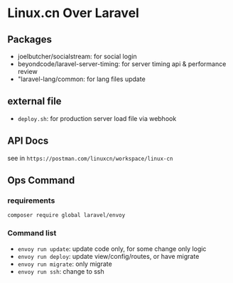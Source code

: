 # Linux.cn Over Laravel


## Packages

- joelbutcher/socialstream: for social login 
- beyondcode/laravel-server-timing: for server timing api & performance review
- "laravel-lang/common: for lang files update


## external file

- `deploy.sh`: for production server load file via webhook

## API Docs

see in `https://postman.com/linuxcn/workspace/linux-cn`


## Ops Command

### requirements

```shell
composer require global laravel/envoy
```

### Command list

- `envoy run update`: update code only, for some change only logic
- `envoy run deploy`: update view/config/routes, or have migrate
- `envoy run migrate`: only migrate
- `envoy run ssh`: change to ssh
